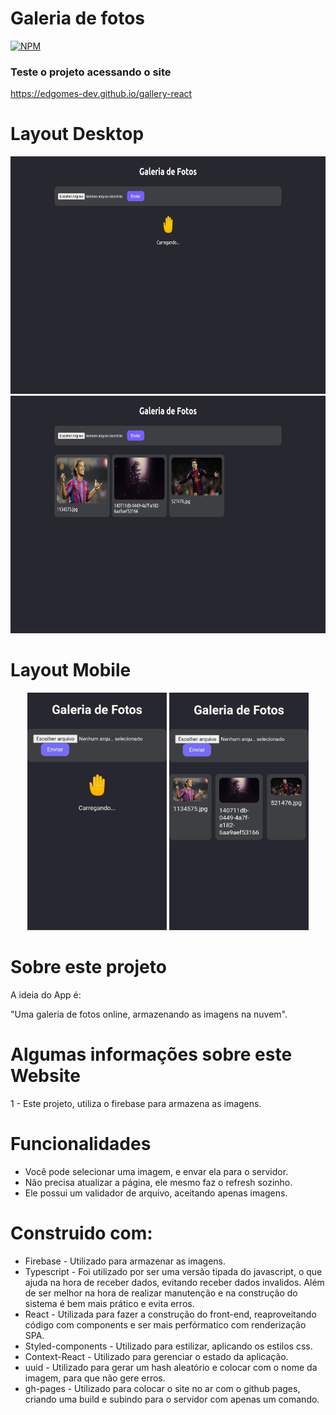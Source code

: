 # Galeria de fotos
[![NPM](https://img.shields.io/npm/l/react)](https://github.com/edgomes-dev/gallery-react/blob/main/LICENSE)
### Teste o projeto acessando o site
https://edgomes-dev.github.io/gallery-react

# Layout Desktop
<div align="center">
  <img height="380em" src="./src/assets/desktop-1.png" />
  <img height="380em" src="./src/assets/desktop-2.png" />
</div>

# Layout Mobile
<div align="center">
  <img height="380em" src="./src/assets/mobile-1.jpeg"/>
  <img height="380em" src="./src/assets/mobile-2.jpeg"/>
</div>

# Sobre este  projeto
A ideia do App é:

"Uma galeria de fotos online, armazenando as imagens na nuvem".

# Algumas informações sobre este Website

1 - Este projeto, utiliza o firebase para armazena as imagens.

# Funcionalidades

* Você pode selecionar uma imagem, e envar ela para o servidor.
* Não precisa atualizar a página, ele mesmo faz o refresh sozinho.
* Ele possui um validador de arquivo, aceitando apenas imagens.

# Construido com:
* Firebase - Utilizado para armazenar as imagens.
* Typescript - Foi utilizado por ser uma versão tipada do javascript, o que ajuda na hora de receber dados, evitando receber dados invalidos. Além de ser melhor na hora de realizar manutenção e na construção do sistema é bem mais prático e evita erros.
* React - Utilizada para fazer a construção do front-end, reaproveitando código com components e ser mais perfórmatico com renderização SPA.
* Styled-components - Utilizado para estilizar, aplicando os estilos css. 
* Context-React - Utilizado para gerenciar o estado da aplicação.
* uuid - Utilizado para gerar um hash aleatório e colocar com o nome da imagem, para que não gere erros.
* gh-pages - Utilizado para colocar o site no ar com o github pages, criando uma build e subindo para o servidor com apenas um comando.
